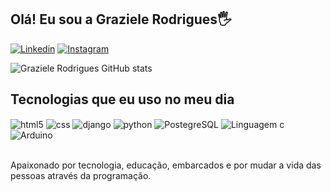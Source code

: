 ## Olá! Eu sou a Graziele Rodrigues🖐️

[![Linkedin](https://img.shields.io/badge/Linkedin-0E76A8?style=for-the-badge&logo=linkedin&logoColor=white)](https://www.linkedin.com/in/graziele--rodrigues/)
[![Instagram](https://img.shields.io/badge/Instagram-E4405F?style=for-the-badge&logo=instagram&logoColor=white)](https://www.instagram.com/graziele__rodrigues/)

![Graziele Rodrigues GitHub stats](https://github-readme-stats.vercel.app/api?username=Graziele-Rodrigues&show_icons=true&theme=dracula&count_private=true)

## Tecnologias que eu uso no meu dia

<div style="display: inline_block">
  <img align="center" alt="html5" src="https://img.shields.io/badge/HTML5-E34F26?style=for-the-badge&logo=html5&logoColor=white" />
  <img align="center" alt="css" src="https://img.shields.io/badge/CSS3-1572B6?style=for-the-badge&logo=css3&logoColor=white" />
  <img align="center" alt="django" src="https://img.shields.io/badge/Django-092E20?style=for-the-badge&logo=django&logoColor=white" />
  <img align="center" alt="python" src="https://img.shields.io/badge/Python-FFE873?style=for-the-badge&logo=python&logoColor=FFE873%22">
  <img align="center" alt="PostegreSQL" src="https://img.shields.io/badge/postgreSQL-0E76A8?style=for-the-badge&logo=postgreSQL&logoColor=white" />
   <img align="center" alt="Linguagem c" src="https://img.shields.io/badge/Linguagem C-092E20?style=for-the-badge&logo=c&logoColor=white" />
  <img align="center" alt="Arduino" src="https://img.shields.io/badge/Arduino-0E76A8?style=for-the-badge&logo=arduino logoColor=white%22"/>

</div><br/>

Apaixonado por tecnologia, educação, embarcados e por mudar a vida das pessoas através da programação.


